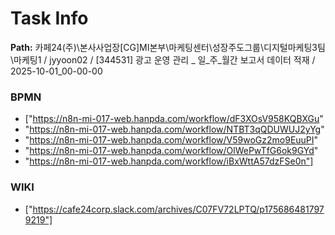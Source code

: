 # Task Info

**Path:** 카페24(주)\본사사업장\[CG]MI본부\마케팅센터\성장주도그룹\디지털마케팅3팀\마케팅1 / jyyoon02 / [344531] 광고 운영 관리 _ 일_주_월간 보고서 데이터 적재 / 2025-10-01_00-00-00

### BPMN
- ["https://n8n-mi-017-web.hanpda.com/workflow/dF3XOsV958KQBXGu"
- "https://n8n-mi-017-web.hanpda.com/workflow/NTBT3qQDUWUJ2yYg"
- "https://n8n-mi-017-web.hanpda.com/workflow/V59woGz2mo9EuuPI"
- "https://n8n-mi-017-web.hanpda.com/workflow/OlWePwTfG6ok9GYd"
- "https://n8n-mi-017-web.hanpda.com/workflow/iBxWttA57dzFSe0n"]

### WIKI
- ["https://cafe24corp.slack.com/archives/C07FV72LPTQ/p1756864817979219"]


